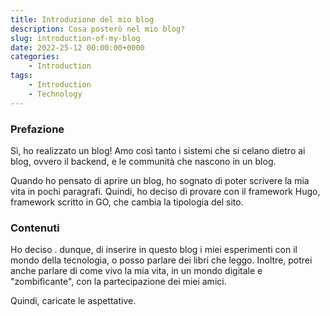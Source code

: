 ```yaml
---
title: Introduzione del mio blog
description: Cosa posterò nel mio blog?
slug: introduction-of-my-blog
date: 2022-25-12 00:00:00+0000
categories:
    - Introduction
tags:
    - Introduction
    - Technology
---
```


### Prefazione

Sì, ho realizzato un blog! Amo così tanto i sistemi che si celano dietro ai blog, ovvero il  backend, e le communità che nascono in un blog.

Quando ho pensato di aprire un blog, ho sognato di poter scrivere la mia vita in pochi paragrafi. Quindi, ho deciso di provare con il framework Hugo, framework scritto in GO, che cambia la tipologia del sito.

### Contenuti

Ho deciso . dunque, di inserire in questo blog i miei esperimenti con il mondo della tecnologia, o posso parlare dei libri che leggo. Inoltre, potrei anche parlare di come vivo la mia vita, in un mondo digitale e "zombificante", con la partecipazione dei miei amici.

Quindi, caricate le aspettative.